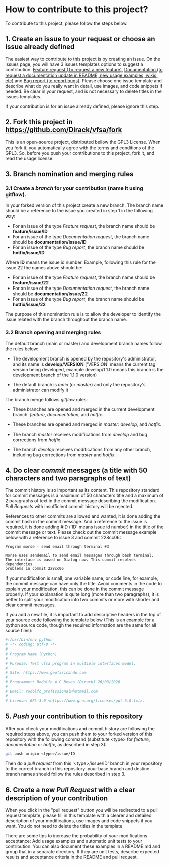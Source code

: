 # How to contribute to this project?

To contribute to this project, please follow the steps below.

## 1. Create an issue to your request or choose an issue already defined

The easiest way to contribute to this project is by creating an issue. On the issues page, you will have 3 issues templates options to suggest a contribution: [Feature request (To request a new feature)](https://github.com/Dirack/vfsa/issues/new?assignees=Dirack&labels=enhancement&template=feature_request.md&title=%5BFEA%5D), [Documentation (to request a documentation update in README, new usage examples, wikis, etc)](https://github.com/Dirack/vfsa/issues/new?assignees=Dirack&labels=documentation&template=documentation.md&title=%5BDOC%5D) and [Bug report (to report bugs)](https://github.com/Dirack/vfsa/issues/new?assignees=Dirack&labels=bug&template=bug_report.md&title=%5BBUG%5D). Please choose one issue template and describe what do you really want in detail, use images, and code snippets if needed. Be clear in your request, and is not necessary to delete titles in the issues templates.   

If your contribution is for an issue already defined, please ignore this step.

## 2. Fork this project in <https://github.com/Dirack/vfsa/fork>

This is an open-source project, distributed bellow the GPL3 License. When you fork it, you automatically agree with the terms and conditions of the GPL3. So, before you push your contributions to this project, fork it, and read the usage license. 

## 3. Branch nomination and merging rules

### 3.1 Create a _branch_ for your contribution (name it using gitflow).

In your forked version of this project create a new branch. The branch name should be a reference to the issue you created in step 1 in the following way:

- For an issue of the type _Feature request_, the branch name should be **feature/issue/ID**
- For an issue of the type _Documentation request_, the branch name should be **documentation/issue/ID**
- For an issue of the type _Bug report_, the branch name should be **hotfix/issue/ID**

Where **ID** means the issue id number. Example, following this rule for the issue 22 the names above should be:

- For an issue of the type _Feature request_, the branch name should be **feature/issue/22**
- For an issue of the type _Documentation request_, the branch name should be **documentation/issue/22**
- For an issue of the type _Bug report_, the branch name should be **hotfix/issue/22**

The purpose of this nomination rule is to allow the developer to identify the issue related with the branch throughout the branch name.

### 3.2 Branch opening and merging rules

The default branch (main or master) and development branch names follow the rules below:

- The development branch is opened by the repository's administrator, and its name is **develop/VERSION** ('VERSION' means the current tag version being developed, example develop/1.1.0 means this branch is the development branch of the 1.1.0 version)

- The default branch is _main_ (or _master_) and only the repository's administrator can modify it

The branch merge follows _gitflow_ rules:

- These branches are opened and merged in the current development branch: _feature_, _documentation_, and _hotfix_.

- These branches are opened and merged in _master_: _develop_, and _hotfix_.

- The branch _master_ receives modifications from _develop_ and bug corrections from _hotfix_

- The branch _develop_ receives modifications from any other branch, including bug corrections from _master_ and _hotfix_.

## 4. Do clear _commit_ messages (a title with 50 characters and two paragraphs of text)

The commit history is so important as its content. This repository standard for commit messages is a maximum of 50 characters title and a maximum of 2 paragraphs of text in the commit message describing the modification. _Pull Requests_ with insufficient commit history will be rejected.

References to other commits are allowed and wanted, it is done adding the commit hash in the commit message.
And a reference to the issue is required, it is done adding #ID ('ID' means issue id number) in the title of the commit message or text. Please check out the commit message example below with a reference to issue 3 and commit 228cc06:

```
Program morse - send email through terminal #3

Morse uses sendemail to send email messages through bash terminal.
The interface is based on Dialog now. This commit resolves dependencies
problems in commit 228cc06
```

If your modification is small, one variable name, or code line, for example, the commit message can have only the title. Avoid comments in the code to explain your modification, this can be done in the commit message properly. If your explanation is quite long (more than two paragraphs), it is better to split your modification into two commits or more with shorter and clear commit messages.

If you add a new file, it is important to add descriptive headers in the top of your source code following the template below (This is an example for a python source code, though the required information are the same for all source files):

```py
#!/usr/bin/env python
# -*- coding: utf-8 -*-
#
# Program Name (Python)
# 
# Purpose: Test vfsa program in multiple interfaces model.
# 
# Site: https://www.geofisicando.com
# 
# Programmer: Rodolfo A C Neves (Dirack) 26/03/2020
# 
# Email: rodolfo_profissional@hotmail.com
# 
# License: GPL-3.0 <https://www.gnu.org/licenses/gpl-3.0.txt>.
```

## 5. _Push_ your contribution to this repository

After you check your modifications and commit history are following the required steps above, you can push them to your forked version of this repository with the following command (substitute \<type\> for _feature_, _documentation_ or _hotfix_, as described in step 3):

```sh
git push origin <type>/issue/ID
```

Then do a _pull request_ from this '\<type\>/issue/ID' branch in your repository to the correct branch in this repository: your base branch and destine branch names should follow the rules described in step 3.

## 6. Create a new _Pull Request_ with a clear description of your contribution

When you click in the "pull request" button you will be redirected to a pull request template, please fill in this template with a clearer and detailed description of your modifications, use images and code snippets if you want. You do not need to delete the titles in the template. 

There are some tips to increase the probability of your modifications acceptance:  Add usage examples and automatic unit tests to your contribution. You can also document these examples in a README.md and group that in a separate directory. If they are unit tests, describe expected results and acceptance criteria in the README and pull request.

